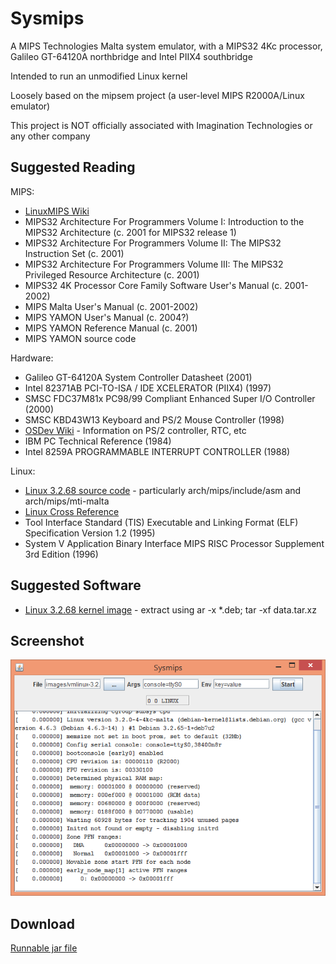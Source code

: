 # Sysmips

A MIPS Technologies Malta system emulator, with a MIPS32 4Kc processor, Galileo GT-64120A northbridge and Intel PIIX4 southbridge

Intended to run an unmodified Linux kernel

Loosely based on the mipsem project (a user-level MIPS R2000A/Linux emulator)

This project is NOT officially associated with Imagination Technologies or any other company

## Suggested Reading

MIPS:

* [LinuxMIPS Wiki](http://www.linux-mips.org/wiki/MIPS_Malta)
* MIPS32 Architecture For Programmers Volume I: Introduction to the MIPS32 Architecture (c. 2001 for MIPS32 release 1)
* MIPS32 Architecture For Programmers Volume II: The MIPS32 Instruction Set (c. 2001)
* MIPS32 Architecture For Programmers Volume III: The MIPS32 Privileged Resource Architecture (c. 2001)
* MIPS32 4K Processor Core Family Software User's Manual (c. 2001-2002)
* MIPS Malta User's Manual (c. 2001-2002)
* MIPS YAMON User's Manual (c. 2004?)
* MIPS YAMON Reference Manual (c. 2001)
* MIPS YAMON source code

Hardware:

* Galileo GT-64120A System Controller Datasheet (2001)
* Intel 82371AB PCI-TO-ISA / IDE XCELERATOR (PIIX4) (1997)
* SMSC FDC37M81x PC98/99 Compliant Enhanced Super I/O Controller (2000)
* SMSC KBD43W13 Keyboard and PS/2 Mouse Controller (1998)
* [OSDev Wiki](http://wiki.osdev.org/) - Information on PS/2 controller, RTC, etc
* IBM PC Technical Reference (1984)
* Intel 8259A PROGRAMMABLE INTERRUPT CONTROLLER (1988)

Linux:

* [Linux 3.2.68 source code](https://cdn.kernel.org/pub/linux/kernel/v3.x/) - particularly arch/mips/include/asm and arch/mips/mti-malta
* [Linux Cross Reference](http://lxr.free-electrons.com/source/?v=3.2)
* Tool Interface Standard (TIS) Executable and Linking Format (ELF) Specification Version 1.2 (1995)
* System V Application Binary Interface MIPS RISC Processor Supplement 3rd Edition (1996)

## Suggested Software

* [Linux 3.2.68 kernel image](https://packages.debian.org/stable/kernel/linux-image-3.2.0-4-4kc-malta) - extract using ar -x *.deb; tar -xf data.tar.xz

## Screenshot

![Screenshot](sysmips.png)

## Download

[Runnable jar file](https://www.dropbox.com/s/ki82qqluup8j2oq/sysmips.jar?dl=0)
